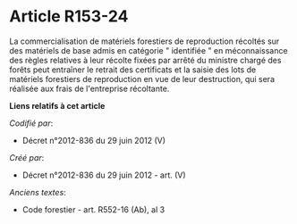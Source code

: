 # Article R153-24

La commercialisation de matériels forestiers de reproduction récoltés sur des matériels de base admis en catégorie "
identifiée " en méconnaissance des règles relatives à leur récolte fixées par arrêté du ministre chargé des forêts peut
entraîner le retrait des certificats et la saisie des lots de matériels forestiers de reproduction en vue de leur
destruction, qui sera réalisée aux frais de l'entreprise récoltante.

**Liens relatifs à cet article**

_Codifié par_:

  - Décret n°2012-836 du 29 juin 2012 (V)

_Créé par_:

  - Décret n°2012-836 du 29 juin 2012 - art. (V)

_Anciens textes_:

  - Code forestier - art. R552-16 (Ab), al 3
